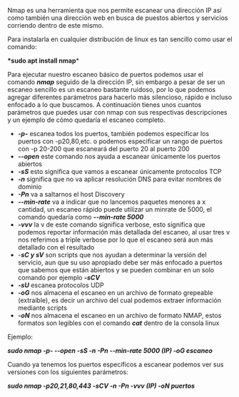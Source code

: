 Nmap es una herramienta que nos permite escanear una dirección IP así como también una dirección web en busca de puestos abiertos y servicios corriendo dentro de este mismo.

Para instalarla en cualquier distribución de linux es tan sencillo como usar el comando: 

__*sudo apt install nmap__*

Para ejecutar nuestro escaneo básico de puertos podemos usar el comando *__nmap__* seguido de la dirección IP, sin embargo a pesar de ser un escaneo sencillo es un escaneo bastante ruidoso, por lo que podemos agregar diferentes parámetros para hacerlo más silencioso, rápido e incluso enfocado a lo que buscamos.
A continuación tienes unos cuantos parámetros que puedes usar con nmap con sus respectivas descripciones y un ejemplo de cómo quedaría el escaneo completo.

- *__-p-__* escanea todos los puertos, también podemos especificar los puertos con -p20,80,etc. o podemos especificar un rango de puertos con -p 20-200 que escaneará del puerto 20 al puerto 200
- *__--open__*  este comando nos ayuda a escanear únicamente los puertos abiertos
- *__-sS__*  esto significa que vamos a escanear únicamente protocolos TCP
- *__-n__*  significa que no va aplicar resolución DNS para evitar nombres de dominio
- *__-Pn__*  va a saltarnos el host Discovery 
- *__--min-rate__*  va a indicar que no lancemos paquetes menores a x cantidad, un escaneo rápido puede      utilizar un minrate de 5000, el comando quedaría como *__--min-rate 5000__*
- *__-vvv__*  la v de este comando significa verbose, esto significa que podemos reportar información más detallada del escaneo, al usar tres v nos referimos a triple verbose por lo que el escaneo será aun más detallado con el resultado
- -*__sC y sV__*  son scripts que nos ayudan a determinar la versión del servicio, aun que su uso apropiado debe ser más enfocado a puertos que sabemos que están abiertos y se pueden combinar en un solo comando por ejemplo *__-sCV__* 
- *__-sU__*  escanea protocolos UDP
- *__-oG__*  nos almacena el escaneo en un archivo de formato grepeable (extraíble), es decir un archivo del cual podemos extraer información mediante scripts
- *__-oN__*  nos almacena el escaneo en un archivo de formato NMAP, estos formatos son legibles con el comando *__cat__* dentro de la consola linux

Ejemplo: 

__*sudo nmap -p- --open -sS -n -Pn --min-rate 5000 (IP) -oG escaneo*__

Cuando ya tenemos los puertos específicos a escanear podemos ver sus versiones con los siguientes parámetros:

 __*sudo nmap -p20,21,80,443 -sCV -n -Pn -vvv (IP) -oN puertos*__

